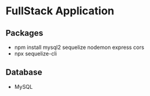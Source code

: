 # FullStack Application

## Packages 
- npm install mysql2 sequelize nodemon express cors
- npx sequelize-cli

## Database
- MySQL